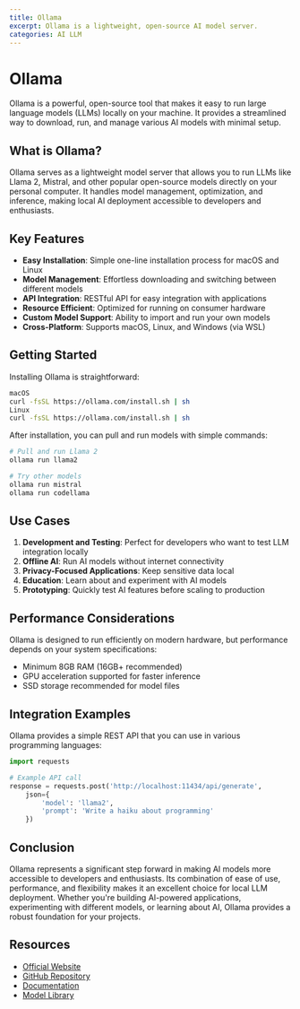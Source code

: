 ```yaml
---
title: Ollama
excerpt: Ollama is a lightweight, open-source AI model server.
categories: AI LLM
---
```


# Ollama

Ollama is a powerful, open-source tool that makes it easy to run large language models (LLMs) locally on your machine. It provides a streamlined way to download, run, and manage various AI models with minimal setup.

## What is Ollama?

Ollama serves as a lightweight model server that allows you to run LLMs like Llama 2, Mistral, and other popular open-source models directly on your personal computer. It handles model management, optimization, and inference, making local AI deployment accessible to developers and enthusiasts.

## Key Features

- **Easy Installation**: Simple one-line installation process for macOS and Linux
- **Model Management**: Effortless downloading and switching between different models
- **API Integration**: RESTful API for easy integration with applications
- **Resource Efficient**: Optimized for running on consumer hardware
- **Custom Model Support**: Ability to import and run your own models
- **Cross-Platform**: Supports macOS, Linux, and Windows (via WSL)

## Getting Started

Installing Ollama is straightforward:

```bash
macOS
curl -fsSL https://ollama.com/install.sh | sh
Linux
curl -fsSL https://ollama.com/install.sh | sh
```

After installation, you can pull and run models with simple commands:

```bash
# Pull and run Llama 2
ollama run llama2

# Try other models
ollama run mistral
ollama run codellama
```

## Use Cases

1. **Development and Testing**: Perfect for developers who want to test LLM integration locally
2. **Offline AI**: Run AI models without internet connectivity
3. **Privacy-Focused Applications**: Keep sensitive data local
4. **Education**: Learn about and experiment with AI models
5. **Prototyping**: Quickly test AI features before scaling to production

## Performance Considerations

Ollama is designed to run efficiently on modern hardware, but performance depends on your system specifications:

- Minimum 8GB RAM (16GB+ recommended)
- GPU acceleration supported for faster inference
- SSD storage recommended for model files

## Integration Examples

Ollama provides a simple REST API that you can use in various programming languages:

```python
import requests

# Example API call
response = requests.post('http://localhost:11434/api/generate', 
    json={
        'model': 'llama2',
        'prompt': 'Write a haiku about programming'
    })
```

## Conclusion

Ollama represents a significant step forward in making AI models more accessible to developers and enthusiasts. Its combination of ease of use, performance, and flexibility makes it an excellent choice for local LLM deployment. Whether you're building AI-powered applications, experimenting with different models, or learning about AI, Ollama provides a robust foundation for your projects.

## Resources

- [Official Website](https://ollama.com)
- [GitHub Repository](https://github.com/ollama/ollama)
- [Documentation](https://github.com/ollama/ollama/blob/main/docs/README.md)
- [Model Library](https://ollama.com/library)



